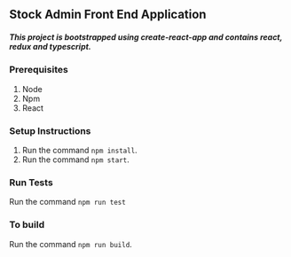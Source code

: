 ## Stock Admin Front End Application

##### This project is bootstrapped using create-react-app and contains react, redux and typescript.

### Prerequisites 
1. Node
2. Npm 
3. React

### Setup Instructions

1. Run the command `npm install`. 
2. Run the command `npm start`.

### Run Tests
Run the command `npm run test`

### To build

Run the command `npm run build`. 